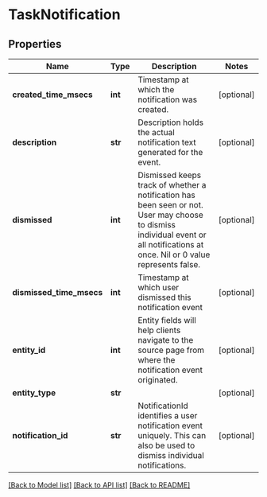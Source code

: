 # TaskNotification

## Properties
Name | Type | Description | Notes
------------ | ------------- | ------------- | -------------
**created_time_msecs** | **int** | Timestamp at which the notification was created. | [optional] 
**description** | **str** | Description holds the actual notification text generated for the event. | [optional] 
**dismissed** | **int** | Dismissed keeps track of whether a notification has been seen or not. User may choose to dismiss individual event or all notifications at once. Nil or 0 value represents false. | [optional] 
**dismissed_time_msecs** | **int** | Timestamp at which user dismissed this notification event | [optional] 
**entity_id** | **int** | Entity fields will help clients navigate to the source page from where the notification event originated. | [optional] 
**entity_type** | **str** |  | [optional] 
**notification_id** | **str** | NotificationId identifies a user notification event uniquely. This can also be used to dismiss individual notifications. | [optional] 

[[Back to Model list]](../README.md#documentation-for-models) [[Back to API list]](../README.md#documentation-for-api-endpoints) [[Back to README]](../README.md)


